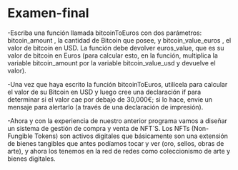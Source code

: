 # Examen-final
-Escriba una función llamada bitcoinToEuros con dos parámetros: bitcoin_amount , la cantidad de Bitcoin que posee, y bitcoin_value_euros , el valor de bitcoin en USD. La función debe devolver euros_value, que es su valor de bitcoin en Euros (para calcular esto, en la función, multiplica la variable bitcoin_amount por la variable bitcoin_value_usd y devuelve el valor).

-Una vez que haya escrito la función bitcoinToEuros, utilícela para calcular el valor de su Bitcoin en USD y luego cree una declaración if para determinar si el valor cae por debajo de 30,000€; si lo hace, envíe un mensaje para alertarlo (a través de una declaración de impresión).

-Ahora y con la experiencia de nuestro anterior programa vamos a diseñar un sistema de gestión de compra y venta de NFT´S. Los NFTs (Non-Fungible Tokens) son activos digitales que básicamente son una extensión de bienes tangibles que antes podíamos tocar y ver (oro, sellos, obras de arte), y ahora los tenemos en la red de redes como coleccionismo de arte y bienes digitales.
